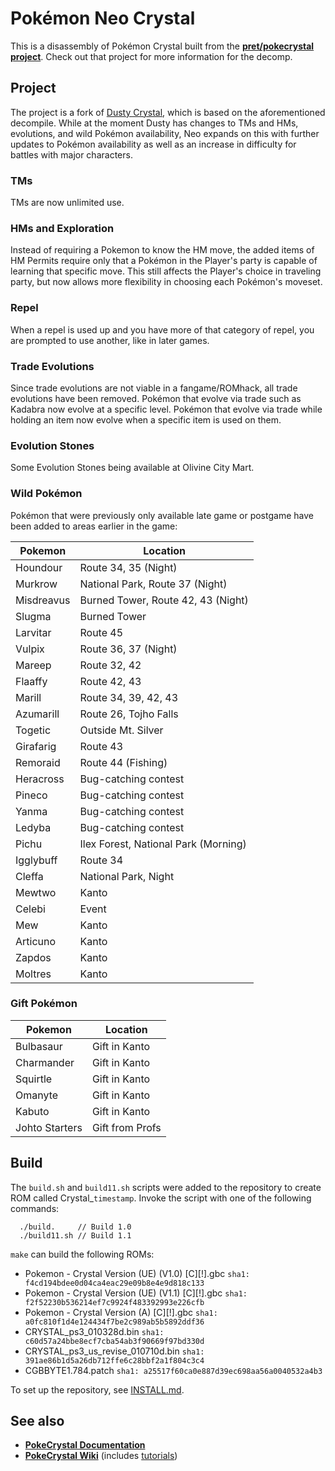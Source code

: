# Pokémon Neo Crystal

This is a disassembly of Pokémon Crystal built from the [**pret/pokecrystal project**](pret). Check out that project for more information for the decomp.

## Project
The project is a fork of [Dusty Crystal](https://github.com/Cooper-Halvordson/DustyCrystal), which is based on the aforementioned decompile. While at the moment Dusty has changes to TMs and HMs, evolutions, and wild Pokémon availability, Neo expands on this with further updates to Pokémon availability as well as an increase in difficulty for battles with major characters.

### TMs
TMs are now unlimited use.

### HMs and Exploration
Instead of requiring a Pokemon to know the HM move, the added items of HM Permits require only that a Pokémon in the Player's party is capable of learning that specific move. This still affects the Player's choice in traveling party, but now allows more flexibility in choosing each Pokémon's moveset.

### Repel
When a repel is used up and you have more of that category of repel, you are prompted to use another, like in later games.

### Trade Evolutions
Since trade evolutions are not viable in a fangame/ROMhack, all trade evolutions have been removed. Pokémon that evolve via trade such as Kadabra now evolve at a specific level. Pokémon that evolve via trade while holding an item now evolve when a specific item is used on them.

### Evolution Stones
Some Evolution Stones being available at Olivine City Mart.

### Wild Pokémon
Pokémon that were previously only available late game or postgame have been added to areas earlier in the game:

Pokemon | Location
------- | --------
Houndour | Route 34, 35 (Night)
Murkrow | National Park, Route 37 (Night)
Misdreavus | Burned Tower, Route 42, 43 (Night)
Slugma | Burned Tower
Larvitar | Route 45
Vulpix | Route 36, 37 (Night)
Mareep | Route 32, 42
Flaaffy | Route 42, 43
Marill | Route 34, 39, 42, 43
Azumarill | Route 26, Tojho Falls
Togetic | Outside Mt. Silver
Girafarig | Route 43
Remoraid | Route 44 (Fishing)
Heracross | Bug-catching contest
Pineco | Bug-catching contest
Yanma | Bug-catching contest
Ledyba | Bug-catching contest
Pichu | Ilex Forest, National Park (Morning)
Igglybuff | Route 34
Cleffa | National Park, Night
Mewtwo | Kanto
Celebi | Event
Mew | Kanto
Articuno | Kanto
Zapdos | Kanto
Moltres | Kanto

### Gift Pokémon
Pokemon | Location
------- | --------
Bulbasaur | Gift in Kanto
Charmander | Gift in Kanto
Squirtle | Gift in Kanto
Omanyte | Gift in Kanto
Kabuto | Gift in Kanto
Johto Starters | Gift from Profs

## Build
The `build.sh` and `build11.sh` scripts were added to the repository to create ROM called Crystal_`timestamp`. Invoke the script with one of the following commands:

```
  ./build.     // Build 1.0
  ./build11.sh // Build 1.1
```

`make` can build the following ROMs:

- Pokemon - Crystal Version (UE) (V1.0) [C][!].gbc `sha1: f4cd194bdee0d04ca4eac29e09b8e4e9d818c133`
- Pokemon - Crystal Version (UE) (V1.1) [C][!].gbc `sha1: f2f52230b536214ef7c9924f483392993e226cfb`
- Pokemon - Crystal Version (A) [C][!].gbc `sha1: a0fc810f1d4e124434f7be2c989ab5b5892ddf36`
- CRYSTAL_ps3_010328d.bin `sha1: c60d57a24bbe8ecf7cba54ab3f90669f97bd330d`
- CRYSTAL_ps3_us_revise_010710d.bin `sha1: 391ae86b1d5a26db712ffe6c28bbf2a1f804c3c4`
- CGBBYTE1.784.patch `sha1: a25517f60ca0e887d39ec698aa56a0040532a4b3`

To set up the repository, see [INSTALL.md](INSTALL.md).

## See also
- [**PokeCrystal Documentation**][docs]
- [**PokeCrystal Wiki**][wiki] (includes [tutorials][tutorials])

[pret]:https://github.com/pret/pokecrystal
[docs]: https://pret.github.io/pokecrystal/
[wiki]: https://github.com/pret/pokecrystal/wiki
[tutorials]: https://github.com/pret/pokecrystal/wiki/Tutorials
